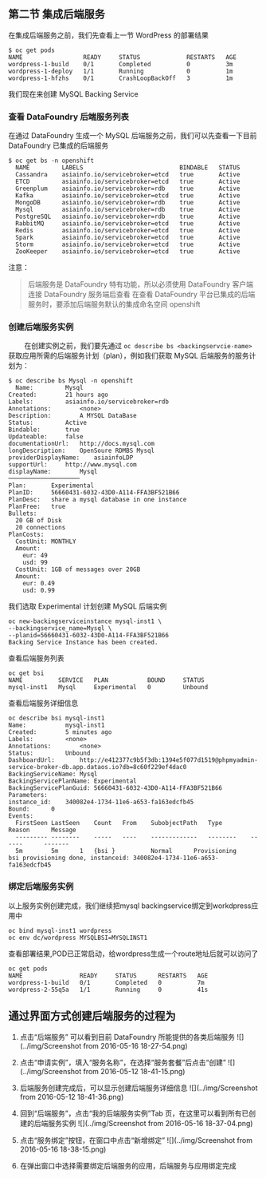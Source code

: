 ##  第二节   集成后端服务   

在集成后端服务之前，我们先查看上一节 WordPress 的部署结果  

```
$ oc get pods
NAME                 READY     STATUS             RESTARTS   AGE
wordpress-1-build    0/1       Completed          0          3m
wordpress-1-deploy   1/1       Running            0          1m
wordpress-1-hfzhs    0/1       CrashLoopBackOff   3          1m
``` 

我们现在来创建 MySQL Backing Service

### 查看 DataFoundry 后端服务列表  

在通过 DataFoundry 生成一个 MySQL 后端服务之前，我们可以先查看一下目前 DataFoundry 已集成的后端服务
  
```   
$ oc get bs -n openshift  
  NAME         LABELS                           BINDABLE   STATUS
  Cassandra    asiainfo.io/servicebroker=etcd   true       Active
  ETCD         asiainfo.io/servicebroker=etcd   true       Active
  Greenplum    asiainfo.io/servicebroker=rdb    true       Active
  Kafka        asiainfo.io/servicebroker=etcd   true       Active
  MongoDB      asiainfo.io/servicebroker=rdb    true       Active
  Mysql        asiainfo.io/servicebroker=rdb    true       Active
  PostgreSQL   asiainfo.io/servicebroker=rdb    true       Active
  RabbitMQ     asiainfo.io/servicebroker=etcd   true       Active
  Redis        asiainfo.io/servicebroker=etcd   true       Active
  Spark        asiainfo.io/servicebroker=etcd   true       Active
  Storm        asiainfo.io/servicebroker=etcd   true       Active
  ZooKeeper    asiainfo.io/servicebroker=etcd   true       Active
```

注意：   
> 后端服务是 DataFoundry 特有功能，所以必须使用 DataFoundry 客户端连接 DataFoundry 服务端后查看
在查看 DataFoundry 平台已集成的后端服务时，要添加后端服务默认的集成命名空间 openshift

### 创建后端服务实例  
　　
在创建实例之前，我们要先通过 `oc describe bs <backingservcie-name> ` 获取应用所需的后端服务计划（plan），例如我们获取 MySQL 后端服务的服务计划为：

```   
$ oc describe bs Mysql -n openshift
  Name:			Mysql
Created:		21 hours ago
Labels:			asiainfo.io/servicebroker=rdb
Annotations:		<none>
Description:		A MYSQL DataBase
Status:			Active
Bindable:		true
Updateable:		false
documentationUrl:	http://docs.mysql.com
longDescription:	OpenSoure RDMBS Mysql
providerDisplayName:	asiainfoLDP
supportUrl:		http://www.mysql.com
displayName:		Mysql
────────────────────
Plan:		Experimental
PlanID:		56660431-6032-43D0-A114-FFA3BF521B66
PlanDesc:	share a mysql database in one instance
PlanFree:	true
Bullets:
  20 GB of Disk
  20 connections
PlanCosts:
  CostUnit:	MONTHLY
  Amount:
    eur: 49
    usd: 99
  CostUnit:	1GB of messages over 20GB
  Amount:
    eur: 0.49
    usd: 0.99

  ```

我们选取 Experimental 计划创建 MySQL 后端实例

```   
oc new-backingserviceinstance mysql-inst1 \
--backingservice_name=Mysql \
--planid=56660431-6032-43D0-A114-FFA3BF521B66
Backing Service Instance has been created.
```

查看后端服务列表

```   
oc get bsi
NAME          SERVICE   PLAN           BOUND     STATUS
mysql-inst1   Mysql     Experimental   0         Unbound 
```

查看后端服务详细信息
```
oc describe bsi mysql-inst1
Name:			mysql-inst1
Created:		5 minutes ago
Labels:			<none>
Annotations:		<none>
Status:			Unbound
DashboardUrl:		http://e412377c9b5f3db:1394e5f077d1519@phpmyadmin-service-broker-db.app.dataos.io?db=8c60f229ef4dac0
BackingServiceName:	Mysql
BackingServicePlanName:	Experimental
BackingServicePlanGuid:	56660431-6032-43D0-A114-FFA3BF521B66
Parameters:
instance_id:	340082e4-1734-11e6-a653-fa163edcfb45
Bound:		0
Events:
  FirstSeen	LastSeen	Count	From	SubobjectPath	Type		Reason		Message
  ---------	--------	-----	----	-------------	--------	------		-------
  5m		5m		1	{bsi }			Normal		Provisioning	bsi provisioning done, instanceid: 340082e4-1734-11e6-a653-fa163edcfb45
```

### 绑定后端服务实例

以上服务实例创建完成，我们继续把mysql backingservice绑定到workdpress应用中
```
oc bind mysql-inst1 wordpress
oc env dc/wordpress MYSQLBSI=MYSQLINST1
```  
查看部署结果,POD已正常启动，给wordpress生成一个route地址后就可以访问了

```
oc get pods
NAME                READY     STATUS      RESTARTS   AGE
wordpress-1-build   0/1       Completed   0          7m 
wordpress-2-55q5a   1/1       Running     0          41s
```  
  
## 通过界面方式创建后端服务的过程为  
1. 点击“后端服务” 可以看到目前 DataFoundry 所能提供的各类后端服务
 ![](../img/Screenshot from 2016-05-16 18-27-54.png)

1. 点击“申请实例”，填入“服务名称”，在选择“服务套餐”后点击“创建”
![](../img/Screenshot from 2016-05-12 18-41-15.png)

1. 后端服务创建完成后，可以显示创建后端服务详细信息
![](../img/Screenshot from 2016-05-12 18-41-36.png)

1. 回到“后端服务”，点击“我的后端服务实例”Tab 页，在这里可以看到所有已创建的后端服务实例
![](../img/Screenshot from 2016-05-16 18-37-04.png)

1. 点击“服务绑定”按钮，在窗口中点击“新增绑定”
![](../img/Screenshot from 2016-05-16 18-38-15.png)

1. 在弹出窗口中选择需要绑定后端服务的应用，后端服务与应用绑定完成








